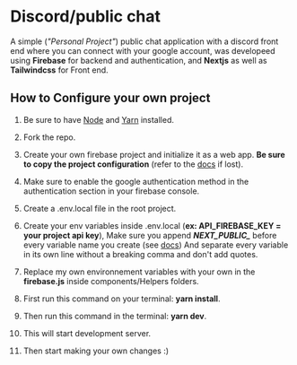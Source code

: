 # Discord/public chat

A simple (_"Personal Project"_) public chat application with a discord front end where you can connect with your google account, was developeed using **Firebase** for backend and authentication, and **Nextjs** as well as **Tailwindcss** for Front end.

## How to Configure your own project

1. Be sure to have [Node](https://nodejs.org) and [Yarn](https://yarnpkg.com/) installed.

2. Fork the repo.

3. Create your own firebase project and initialize it as a web app. **Be sure to copy the project configuration** (refer to the [docs](https://firebase.google.com/docs/web/setup) if lost).

4. Make sure to enable the google authentication method in the authentication section in your firebase console.

5. Create a .env.local file in the root project.

6. Create your env variables inside .env.local (**ex: API_FIREBASE_KEY = your project api key**), Make sure you append ***NEXT_PUBLIC_*** before every variable name you create (see [docs](https://nextjs.org/docs/basic-features/environment-variables#exposing-environment-variables-to-the-browser)) And separate every variable in its own line without a breaking comma and don't add quotes.

7. Replace my own environnement variables with your own in the **firebase.js** inside components/Helpers folders.

8. First run this command on your terminal: **yarn install**. 

9. Then run this command in the terminal: **yarn dev**.

10. This will start development server.

11. Then start making your own changes :)
